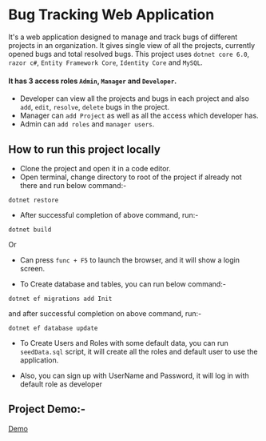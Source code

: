 # Bug Tracking Web Application
It's a web application designed to manage and track bugs of different projects in an organization. It gives single view of all the projects, currently opened bugs and total resolved bugs. This project uses `dotnet core 6.0`, `razor c#`, `Entity Framework Core`, `Identity Core` and `MySQL`.

#### It has 3 access roles `Admin`, `Manager` and `Developer`. 
- Developer can view all the projects and bugs in each project and also `add`, `edit`, `resolve`, `delete` bugs in the project.
- Manager can `add Project` as well as all the access which developer has.
- Admin can `add roles` and `manager users`.

## How to run this project locally
- Clone the project and open it in a code editor.
- Open terminal, change directory to root of the project if already not there and run below command:-
```
dotnet restore
```
- After successful completion of above command, run:-
```
dotnet build
```
Or
- Can press `func + F5` to launch the browser, and it will show a login screen.

- To Create database and tables, you can run below command:-
```
dotnet ef migrations add Init
```

and after successful completion on above command, run:-

```
dotnet ef database update
```

- To Create Users and Roles with some default data, you can run `seedData.sql` script, it will create all the roles and default user to use the application.

- Also, you can sign up with UserName and Password, it will log in with default role as developer

## Project Demo:-
[Demo](https://user-images.githubusercontent.com/30929093/215810141-67dc03de-800d-4c8e-a42a-c3a28a4a91a9.mp4)
